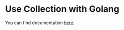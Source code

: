# Use Collection with Golang

You can find documentation [here](https://godoc.org/github.com/jian-hua-he/go-coll/coll).